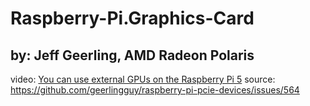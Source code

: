 # Raspberry-Pi.Graphics-Card
## by: Jeff Geerling, AMD Radeon Polaris
video: [You can use external GPUs on the Raspberry Pi 5](https://youtu.be/BLg-1w2QayU)
source: https://github.com/geerlingguy/raspberry-pi-pcie-devices/issues/564
